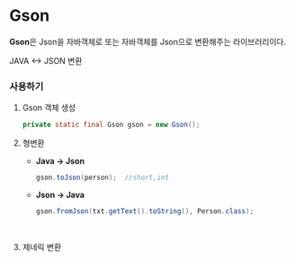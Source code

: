 # Gson

**Gson**은 Json을 자바객체로 또는 자바객체를 Json으로 변환해주는 라이브러리이다.

JAVA <-> JSON 변환



### 사용하기

1. Gson 객체 생성

   ```java
   private static final Gson gson = new Gson();
   ```



2. 형변환

   - **Java -> Json**

     ```java
     gson.toJson(person);  //short,int
     ```

   - **Json -> Java**

     ```java
     gson.fromJson(txt.getText().toString(), Person.class);
     ```

     ​

3. 제네릭 변환

 